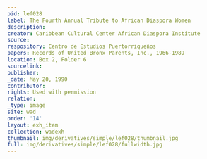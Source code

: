 ```yaml
---
pid: lef028
label: The Fourth Annual Tribute to African Diaspora Women
description:
creator: Caribbean Cultural Center African Diaspora Institute
source:
respository: Centro de Estudios Puertorriqueños
papers: Records of United Bronx Parents, Inc., 1966-1989
location: Box 2, Folder 6
sourcelink:
publisher:
_date: May 20, 1990
contributor:
rights: Used with permission
relation:
_type: image
site: wad
order: '14'
layout: exh_item
collection: wadexh
thumbnail: img/derivatives/simple/lef028/thumbnail.jpg
full: img/derivatives/simple/lef028/fullwidth.jpg
---
```

